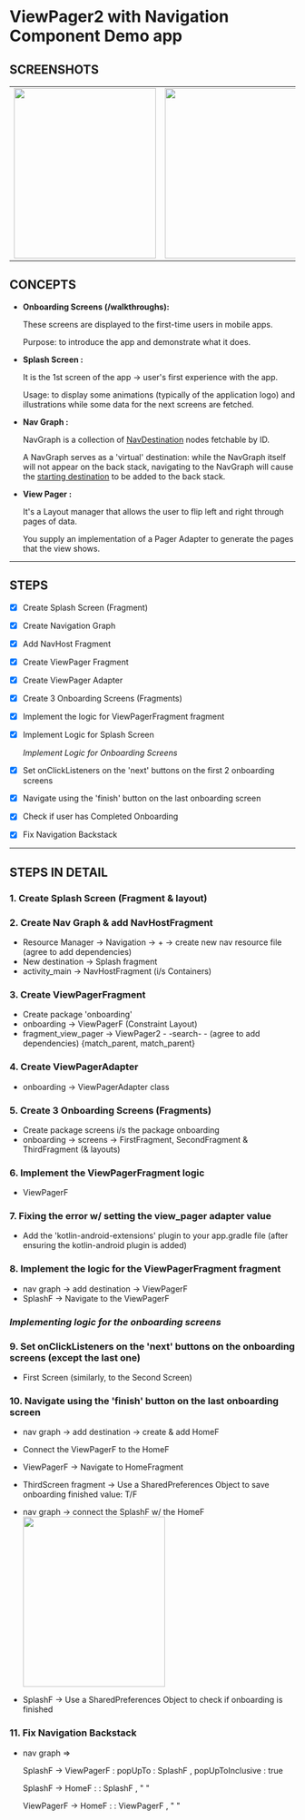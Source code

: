 # ViewPager2 with Navigation Component Demo app

## SCREENSHOTS

<table>
  <tr>
    <td><img src="https://user-images.githubusercontent.com/43718257/111827767-4da3e200-8910-11eb-9ce3-72e11e23e7bc.jpg" width=250 height=300></td>  
    <td><img src="https://user-images.githubusercontent.com/43718257/111827771-509ed280-8910-11eb-96bc-f6f345ae5a9a.jpg" width=250 height=300></td>
    <td><img src="https://user-images.githubusercontent.com/43718257/111827774-51cfff80-8910-11eb-8dc1-60a4eb8d12eb.jpg" width=250 height=300></td>
    <td><img src="https://user-images.githubusercontent.com/43718257/111827759-4bda1e80-8910-11eb-8d42-cbdbfc24821d.jpg" width=250 height=300></td>
    <td><img src="https://user-images.githubusercontent.com/43718257/111827729-411f8980-8910-11eb-962e-daf0d6a56a13.jpg" width=250 height=300></td>  
  </tr>
 </table>

## CONCEPTS

- **Onboarding Screens (/walkthroughs):**

    These screens are displayed to the first-time users in mobile apps.

    Purpose: to introduce the app and demonstrate what it does.

- **Splash Screen :**

    It is the 1st screen of the app → user's first experience with the app. 

    Usage:  to display some animations (typically of the application logo) and illustrations while some data for the next screens are fetched.

- **Nav Graph :**

    NavGraph is a collection of [NavDestination](https://developer.android.com/reference/androidx/navigation/NavDestination) nodes fetchable by ID.

    A NavGraph serves as a 'virtual' destination: while the NavGraph itself will not appear on the back stack, navigating to the NavGraph will cause the [starting destination](https://developer.android.com/reference/androidx/navigation/NavGraph#getStartDestination()) to be added to the back stack.

- **View Pager :**

    It's a Layout manager that allows the user to flip left and right through pages of data.

    You supply an implementation of a Pager Adapter to generate the pages that the view shows.

------------------------------------------------------------------------------------------------------------------------------------------------------------------------------

## STEPS

- [x]  Create Splash Screen (Fragment)
- [x]  Create Navigation Graph
- [x]  Add NavHost Fragment
- [x]  Create ViewPager Fragment
- [x]  Create ViewPager Adapter
- [x]  Create 3 Onboarding Screens (Fragments)
- [x]  Implement the logic for ViewPagerFragment fragment
- [x]  Implement Logic for Splash Screen

    *Implement Logic for Onboarding Screens*

- [x]  Set onClickListeners on the 'next' buttons on the first 2 onboarding screens
- [x]  Navigate using the 'finish' button on the last onboarding screen
- [x]  Check if user has Completed Onboarding
- [x]  Fix Navigation Backstack

------------------------------------------------------------------------------------------------------------------------------------------------------------------------------

## STEPS IN DETAIL

### 1. Create Splash Screen (Fragment & layout)

### 2. Create Nav Graph & add NavHostFragment

- Resource Manager → Navigation → + → create new nav resource file (agree to add dependencies)
- New destination → Splash fragment
- activity_main → NavHostFragment (i/s Containers)

### 3. Create ViewPagerFragment

- Create package 'onboarding'
- onboarding → ViewPagerF (Constraint Layout)
- fragment_view_pager → ViewPager2 - -search- - (agree to add dependencies) {match_parent, match_parent}

### 4. Create ViewPagerAdapter

- onboarding → ViewPagerAdapter class

### 5. Create 3 Onboarding Screens (Fragments)

- Create package screens i/s the package onboarding
- onboarding → screens → FirstFragment, SecondFragment & ThirdFragment (& layouts)

### 6. Implement the ViewPagerFragment logic

- ViewPagerF

### 7. Fixing the error w/ setting the view_pager adapter value

- Add the 'kotlin-android-extensions' plugin to your app.gradle file (after ensuring the kotlin-android plugin is added)

### 8. Implement the logic for the ViewPagerFragment fragment

- nav graph → add destination → ViewPagerF
- SplashF → Navigate to the ViewPagerF

### *Implementing logic for the onboarding screens*

### 9. Set onClickListeners on the 'next' buttons on the onboarding screens (except the last one)

- First Screen (similarly, to the Second Screen)

### 10. Navigate using the 'finish' button on the last onboarding screen

- nav graph → add destination → create & add HomeF
- Connect the ViewPagerF to the HomeF
- ViewPagerF  → Navigate to HomeFragment
- ThirdScreen fragment → Use a SharedPreferences Object to save onboarding finished value: T/F
- nav graph → connect the SplashF  w/ the HomeF
  <img src="https://user-images.githubusercontent.com/43718257/111862630-7b267500-897c-11eb-9240-24d52171a591.png" width=250 height=300>

- SplashF → Use a SharedPreferences Object to check if onboarding is finished

### 11. Fix Navigation Backstack

- nav graph ⇒

    SplashF → ViewPagerF      :      popUpTo : SplashF           , popUpToInclusive : true

    SplashF → HomeF             :                      : SplashF           , " "

    ViewPagerF → HomeF       :                      : ViewPagerF    , " "
